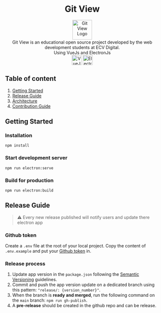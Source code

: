 <h1 align="center">Git View</h1>
<p align="center"> 
<img src="public/favicon.ico" alt="Git View Logo" height="64" />
<br>
Git View is an educational open source project developed by the web development students at ECV Digital.
<br>
Using VueJs and ElectronJs
<br>
<img src="https://vuejs.org/logo.svg" alt="VueJs Logo" height="32" />
<img src="https://www.electronjs.org/images/electron-logo.svg" alt="Electronjs Logo" height="32" />
</p>

## Table of content

1. [Getting Started](#getting-started)
2. [Release Guide](#release-guide)
3. [Architecture](./documentation/project-structure.md)
4. [Contribution Guide](CONTRIBUTING.md)

## Getting Started

### Installation

`npm install`

### Start development server

`npm run electron:serve`

### Build for production

`npm run electron:build`

## Release Guide

> ⚠️ Every new release published will notify users and update there electron app

### Github token

Create a `.env` file at the root of your local project. Copy the content of `.env.example` and put your [Github token](https://github.com/settings/tokens/new) in.

### Release process

1. Update app version in the `package.json` following the [Semantic Versioning](https://semver.org/) guidelines.
2. Commit and push the app version update on a dedicated branch using this pattern: `"release/: {version_number}"`.
3. When the branch is **ready and merged**, run the following command on the `main` branch: `npm run gh-publish`.
4. A **pre-release** should be created in the github repo and can be release.
